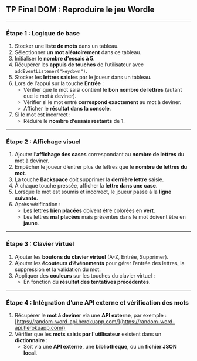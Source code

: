 ## TP Final DOM : Reproduire le jeu Wordle

---

### Étape 1 : Logique de base

1. Stocker une **liste de mots** dans un tableau.  
2. Sélectionner **un mot aléatoirement** dans ce tableau.  
3. Initialiser le **nombre d’essais à 5**.  
4. Récupérer les **appuis de touches** de l’utilisateur avec `addEventListener("keydown")`.  
5. Stocker les **lettres saisies** par le joueur dans un tableau.  
6. Lors de l’appui sur la touche **Entrée** :
   - Vérifier que le mot saisi contient le **bon nombre de lettres** (autant que le mot à deviner).
   - Vérifier si le mot entré **correspond exactement** au mot à deviner.
   - Afficher le **résultat dans la console**.
7. Si le mot est incorrect :
   - Réduire le **nombre d’essais restants** de 1.

---

### Étape 2 : Affichage visuel

1. Ajouter l’**affichage des cases** correspondant au **nombre de lettres** du mot à deviner.  
2. Empêcher le joueur d’entrer plus de lettres que le **nombre de lettres du mot**.  
3. La touche **Backspace** doit supprimer la **dernière lettre** saisie.  
4. À chaque touche pressée, afficher la **lettre dans une case**.  
5. Lorsque le mot est soumis et incorrect, le joueur passe à la **ligne suivante**.  
6. Après vérification :
   - Les lettres **bien placées** doivent être colorées en **vert**.
   - Les lettres **mal placées** mais présentes dans le mot doivent être en **jaune**.

---

### Étape 3 : Clavier virtuel

1. Ajouter les **boutons du clavier virtuel** (A-Z, Entrée, Supprimer).  
2. Ajouter les **écouteurs d’événements** pour gérer l’entrée des lettres, la suppression et la validation du mot.  
3. Appliquer des **couleurs** sur les touches du clavier virtuel :
   - En fonction du **résultat des tentatives précédentes**.

---

### Étape 4 : Intégration d’une API externe et vérification des mots

1. Récupérer le **mot à deviner** via une **API externe**, par exemple :  
   [https://random-word-api.herokuapp.com/](https://random-word-api.herokuapp.com/)  
2. Vérifier que les **mots saisis par l'utilisateur** existent dans un **dictionnaire** :
   - Soit via une **API externe**, une **bibliothèque**, ou un **fichier JSON local**.


